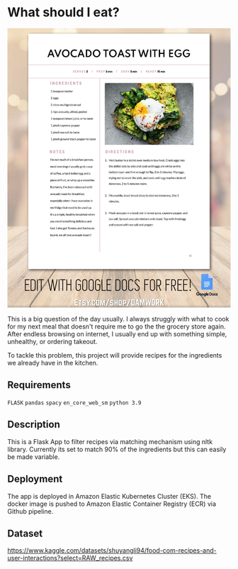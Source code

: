 # What should I eat?

![](data/recipe-book.jpg)

This is a big question of the day usually. I always struggly with what to cook for my next meal that doesn't require me to go the the grocery store again. After endless browsing on internet, I usually end up with something simple, unhealthy, or ordering takeout.

To tackle this problem, this project will provide recipes for the ingredients we already have in the kitchen.

## Requirements

`FLASK`
`pandas`
`spacy`
`en_core_web_sm`
`python 3.9`

## Description

This is a Flask App to filter recipes via matching mechanism using nltk library.
Currently its set to match 90% of the ingredients but this can easily be made variable.

## Deployment

The app is deployed in Amazon Elastic Kubernetes Cluster (EKS).
The docker image is pushed to Amazon Elastic Container Registry (ECR) via Github pipeline.

## Dataset
https://www.kaggle.com/datasets/shuyangli94/food-com-recipes-and-user-interactions?select=RAW_recipes.csv

